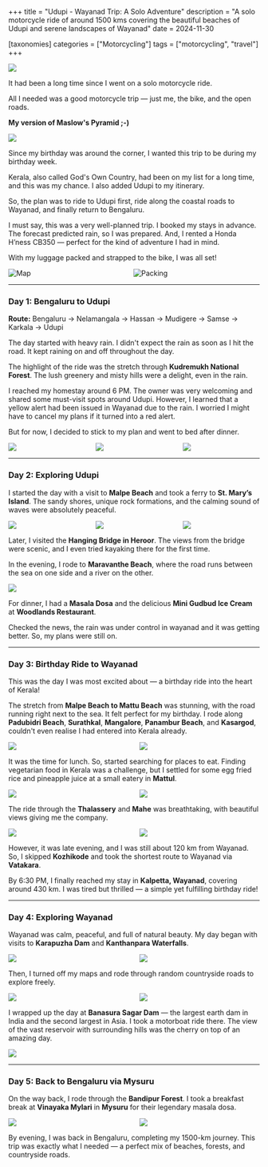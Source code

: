 +++
title = "Udupi - Wayanad Trip: A Solo Adventure"
description = "A solo motorcycle ride of around 1500 kms covering the beautiful beaches of Udupi and serene landscapes of Wayanad"
date = 2024-11-30

[taxonomies]
categories = ["Motorcycling"]
tags = ["motorcycling", "travel"]
+++

<div class="columns is-centered">
  <div class="column is-10">
    <img src="/images/posts/udupi-wayanad-trip-20241130/D4_WayanadExploration1.jpg">
  </div>
</div>

It had been a long time since I went on a solo motorcycle ride.

All I needed was a good motorcycle trip — just me, the bike, and the open roads.

**My version of Maslow's Pyramid ;-)**

<div class="columns is-centered">
  <div class="column is-7">
    <img src="/images/posts/udupi-wayanad-trip-20241130/MaslowsPyramid.png">
  </div>
</div>

Since my birthday was around the corner, I wanted this trip to be during my birthday week.

Kerala, also called God's Own Country, had been on my list for a long time, and this was my chance.
I also added Udupi to my itinerary.

So, the plan was to ride to Udupi first, ride along the coastal roads to Wayanad, and finally return to Bengaluru.

I must say, this was a very well-planned trip. I booked my stays in advance. The forecast predicted rain, so I was prepared.
And, I rented a Honda H’ness CB350 — perfect for the kind of adventure I had in mind.

With my luggage packed and strapped to the bike, I was all set!

<div class="columns is-mobile">
  <div class="column is-half">
    <img src="/images/posts/udupi-wayanad-trip-20241130/D0_Map1.png" alt="Map">
  </div>
  <div class="column is-half">
    <img src="/images/posts/udupi-wayanad-trip-20241130/D0_Packing.jpg" alt="Packing">
  </div>
</div>

---

### Day 1: Bengaluru to Udupi

**Route:** Bengaluru → Nelamangala → Hassan → Mudigere → Samse → Karkala → Udupi

The day started with heavy rain. I didn't expect the rain as soon as I hit the road.
It kept raining on and off throughout the day.

The highlight of the ride was the stretch through **Kudremukh National Forest**. The lush greenery and misty hills were a delight, even in the rain.

I reached my homestay around 6 PM.
The owner was very welcoming and shared some must-visit spots around Udupi.
However, I learned that a yellow alert had been issued in Wayanad due to the rain. I worried I might have to cancel my plans if it turned into a red alert.

But for now, I decided to stick to my plan and went to bed after dinner.

<div class="columns is-mobile is-align-items-center">
  <div class="column is-4">
    <img src="/images/posts/udupi-wayanad-trip-20241130/D1_Kudremukh1.jpg">
  </div>
  <div class="column is-4">
    <img src="/images/posts/udupi-wayanad-trip-20241130/D1_Kudremukh2.jpg">
  </div>
  <div class="column is-4">
    <img src="/images/posts/udupi-wayanad-trip-20241130/D1_Dinner.jpg">
  </div>
</div>

---

### Day 2: Exploring Udupi

I started the day with a visit to **Malpe Beach** and took a ferry to **St. Mary’s Island**. The sandy shores, unique rock formations, and the calming sound of waves were absolutely peaceful.

<div class="columns is-mobile is-align-items-center">
  <div class="column is-4">
    <img src="/images/posts/udupi-wayanad-trip-20241130/D2_MalpeBeach.jpg">
  </div>
  <div class="column is-4">
    <img src="/images/posts/udupi-wayanad-trip-20241130/D2_StMaryIsland.jpg">
  </div>
  <div class="column is-4">
    <img src="/images/posts/udupi-wayanad-trip-20241130/D2_HangingBridge.jpg">
  </div>
</div>

Later, I visited the **Hanging Bridge in Heroor**. The views from the bridge were scenic, and I even tried kayaking there for the first time.

In the evening, I rode to **Maravanthe Beach**, where the road runs between the sea on one side and a river on the other.

<div class="columns is-centered">
  <div class="column is-10">
    <img src="/images/posts/udupi-wayanad-trip-20241130/D2_MaravantheBeach.jpg">
  </div>
</div>

For dinner, I had a **Masala Dosa** and the delicious **Mini Gudbud Ice Cream** at **Woodlands Restaurant**.

Checked the news, the rain was under control in wayanad and it was getting better. So, my plans were still on.

---

### Day 3: Birthday Ride to Wayanad

This was the day I was most excited about — a birthday ride into the heart of Kerala!

The stretch from **Malpe Beach to Mattu Beach** was stunning, with the road running right next to the sea. It felt perfect for my birthday.
I rode along **Padubidri Beach**, **Surathkal**, **Mangalore**, **Panambur Beach**, and **Kasargod**, couldn't even realise I had entered into Kerala already.

<div class="columns is-mobile is-align-items-center is-justify-content-center">
  <div class="column is-5">
    <img src="/images/posts/udupi-wayanad-trip-20241130/D3_PadubidriBeach.jpg">
  </div>
  <div class="column is-6">
    <img src="/images/posts/udupi-wayanad-trip-20241130/D3_Lunch.jpg">
  </div>
</div>

It was the time for lunch. So, started searching for places to eat.
Finding vegetarian food in Kerala was a challenge, but I settled for some egg fried rice and pineapple juice at a small eatery in **Mattul**.

<div class="columns is-mobile is-align-items-center is-justify-content-center">
  <div class="column">
    <img src="/images/posts/udupi-wayanad-trip-20241130/D3_RidingAlongTheSea.jpg">
  </div>
  <div class="column">
    <img src="/images/posts/udupi-wayanad-trip-20241130/D3_PayyanurRailwayStation.jpg">
  </div>
</div>

The ride through the **Thalassery** and **Mahe** was breathtaking, with beautiful views giving me the company.

<div class="columns is-mobile is-align-items-center is-justify-content-center">
  <div class="column">
    <img src="/images/posts/udupi-wayanad-trip-20241130/D3_SomewhereInKerala1.jpg">
  </div>
  <div class="column">
    <img src="/images/posts/udupi-wayanad-trip-20241130/D3_SomewhereInKerala2.jpg">
  </div>
</div>

However, it was late evening, and I was still about 120 km from Wayanad.
So, I skipped **Kozhikode** and took the shortest route to Wayanad via **Vatakara**.

By 6:30 PM, I finally reached my stay in **Kalpetta, Wayanad**, covering around 430 km.
I was tired but thrilled — a simple yet fulfilling birthday ride!

---

### Day 4: Exploring Wayanad

Wayanad was calm, peaceful, and full of natural beauty.
My day began with visits to **Karapuzha Dam** and **Kanthanpara Waterfalls**.

<div class="columns is-mobile is-align-items-center is-justify-content-center">
  <div class="column">
    <img src="/images/posts/udupi-wayanad-trip-20241130/D4_KanthanparaWaterfalls2.jpg">
  </div>
  <div class="column">
    <img src="/images/posts/udupi-wayanad-trip-20241130/D4_KanthanparaWaterfalls1.jpg">
  </div>
</div>

Then, I turned off my maps and rode through random countryside roads to explore freely.

<div class="columns is-mobile">
  <div class="column">
    <img src="/images/posts/udupi-wayanad-trip-20241130/D4_WayanadExploration2.jpg">
  </div>
  <div class="column">
    <img src="/images/posts/udupi-wayanad-trip-20241130/D4_WayanadExploration3.jpg">
  </div>
</div>

I wrapped up the day at **Banasura Sagar Dam** — the largest earth dam in India and the second largest in Asia. I took a motorboat ride there.
The view of the vast reservoir with surrounding hills was the cherry on top of an amazing day.

<div class="columns is-mobile is-centered">
  <div class="column is-10">
    <img src="/images/posts/udupi-wayanad-trip-20241130/D4_BanasuraSagarDam1.jpg">
  </div>
</div>

---

### Day 5: Back to Bengaluru via Mysuru

On the way back, I rode through the **Bandipur Forest**.
I took a breakfast break at **Vinayaka Mylari** in **Mysuru** for their legendary masala dosa.

<div class="columns is-mobile is-centered">
  <div class="column is-7">
    <img src="/images/posts/udupi-wayanad-trip-20241130/D5_BandipurNationalForest.jpg">
  </div>
  <div class="column is-4">
    <img src="/images/posts/udupi-wayanad-trip-20241130/D5_MysuruChurch.jpg">
  </div>
</div>


By evening, I was back in Bengaluru, completing my 1500-km journey.
This trip was exactly what I needed — a perfect mix of beaches, forests, and countryside roads.
